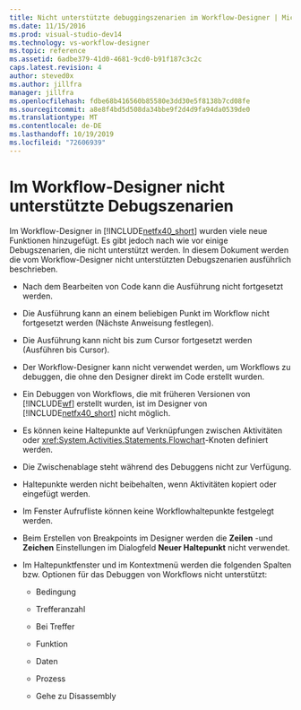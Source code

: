 ```yaml
---
title: Nicht unterstützte debuggingszenarien im Workflow-Designer | Microsoft-Dokumentation
ms.date: 11/15/2016
ms.prod: visual-studio-dev14
ms.technology: vs-workflow-designer
ms.topic: reference
ms.assetid: 6adbe379-41d0-4681-9cd0-b91f187c3c2c
caps.latest.revision: 4
author: steved0x
ms.author: jillfra
manager: jillfra
ms.openlocfilehash: fdbe68b416560b85580e3dd30e5f8138b7cd08fe
ms.sourcegitcommit: a8e8f4bd5d508da34bbe9f2d4d9fa94da0539de0
ms.translationtype: MT
ms.contentlocale: de-DE
ms.lasthandoff: 10/19/2019
ms.locfileid: "72606939"
---
```

# <a name="unsupported-debugging-scenarios-in-the-workflow-designer"></a>Im Workflow-Designer nicht unterstützte Debugszenarien
Im Workflow-Designer in [!INCLUDE[netfx40_short](../includes/netfx40-short-md.md)] wurden viele neue Funktionen hinzugefügt. Es gibt jedoch nach wie vor einige Debugszenarien, die nicht unterstützt werden. In diesem Dokument werden die vom Workflow-Designer nicht unterstützten Debugszenarien ausführlich beschrieben.

- Nach dem Bearbeiten von Code kann die Ausführung nicht fortgesetzt werden.

- Die Ausführung kann an einem beliebigen Punkt im Workflow nicht fortgesetzt werden (Nächste Anweisung festlegen).

- Die Ausführung kann nicht bis zum Cursor fortgesetzt werden (Ausführen bis Cursor).

- Der Workflow-Designer kann nicht verwendet werden, um Workflows zu debuggen, die ohne den Designer direkt im Code erstellt wurden.

- Ein Debuggen von Workflows, die mit früheren Versionen von [!INCLUDE[wf](../includes/wf-md.md)] erstellt wurden, ist im Designer von [!INCLUDE[netfx40_short](../includes/netfx40-short-md.md)] nicht möglich.

- Es können keine Haltepunkte auf Verknüpfungen zwischen Aktivitäten oder <xref:System.Activities.Statements.Flowchart>-Knoten definiert werden.

- Die Zwischenablage steht während des Debuggens nicht zur Verfügung.

- Haltepunkte werden nicht beibehalten, wenn Aktivitäten kopiert oder eingefügt werden.

- Im Fenster Aufrufliste können keine Workflowhaltepunkte festgelegt werden.

- Beim Erstellen von Breakpoints im Designer werden die **Zeilen** -und **Zeichen** Einstellungen im Dialogfeld **Neuer Haltepunkt** nicht verwendet.

- Im Haltepunktfenster und im Kontextmenü werden die folgenden Spalten bzw. Optionen für das Debuggen von Workflows nicht unterstützt:

  - Bedingung

  - Trefferanzahl

  - Bei Treffer

  - Funktion

  - Daten

  - Prozess

  - Gehe zu Disassembly
